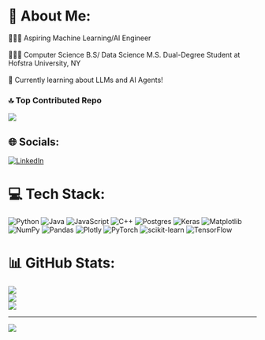 # 💫 About Me:
👩🏻‍💻 Aspiring Machine Learning/AI Engineer <br/>
<br>👩🏻‍🎓 Computer Science B.S/ Data Science M.S. Dual-Degree Student at Hofstra University, NY<br/>
<br>💭 Currently learning about LLMs and AI Agents!<br/>

### 🔝 Top Contributed Repo
![](https://github-contributor-stats.vercel.app/api?username=aishaahmadd&limit=5&theme=dark&combine_all_yearly_contributions=true)

## 🌐 Socials:
[![LinkedIn](https://img.shields.io/badge/LinkedIn-%230077B5.svg?logo=linkedin&logoColor=white)](https://linkedin.com/in/aishaahmad-cs) 

# 💻 Tech Stack:
![Python](https://img.shields.io/badge/python-3670A0?style=for-the-badge&logo=python&logoColor=ffdd54) ![Java](https://img.shields.io/badge/java-%23ED8B00.svg?style=for-the-badge&logo=openjdk&logoColor=white) ![JavaScript](https://img.shields.io/badge/javascript-%23323330.svg?style=for-the-badge&logo=javascript&logoColor=%23F7DF1E) ![C++](https://img.shields.io/badge/c++-%2300599C.svg?style=for-the-badge&logo=c%2B%2B&logoColor=white) ![Postgres](https://img.shields.io/badge/postgres-%23316192.svg?style=for-the-badge&logo=postgresql&logoColor=white) ![Keras](https://img.shields.io/badge/Keras-%23D00000.svg?style=for-the-badge&logo=Keras&logoColor=white) ![Matplotlib](https://img.shields.io/badge/Matplotlib-%23ffffff.svg?style=for-the-badge&logo=Matplotlib&logoColor=black) ![NumPy](https://img.shields.io/badge/numpy-%23013243.svg?style=for-the-badge&logo=numpy&logoColor=white) ![Pandas](https://img.shields.io/badge/pandas-%23150458.svg?style=for-the-badge&logo=pandas&logoColor=white) ![Plotly](https://img.shields.io/badge/Plotly-%233F4F75.svg?style=for-the-badge&logo=plotly&logoColor=white) ![PyTorch](https://img.shields.io/badge/PyTorch-%23EE4C2C.svg?style=for-the-badge&logo=PyTorch&logoColor=white) ![scikit-learn](https://img.shields.io/badge/scikit--learn-%23F7931E.svg?style=for-the-badge&logo=scikit-learn&logoColor=white) ![TensorFlow](https://img.shields.io/badge/TensorFlow-%23FF6F00.svg?style=for-the-badge&logo=TensorFlow&logoColor=white)
# 📊 GitHub Stats:
![](https://github-readme-stats.vercel.app/api?username=aishaahmadd&theme=synthwave&hide_border=false&include_all_commits=false&count_private=true)<br/>
![](https://github-readme-streak-stats.herokuapp.com/?user=aishaahmadd&theme=synthwave&hide_border=false)<br/>
![](https://github-readme-stats.vercel.app/api/top-langs/?username=aishaahmadd&theme=synthwave&hide_border=false&include_all_commits=false&count_private=true&layout=compact)


---
[![](https://visitcount.itsvg.in/api?id=aishaahmadd&icon=0&color=0)](https://visitcount.itsvg.in)

<!-- Proudly created with GPRM ( https://gprm.itsvg.in ) -->
